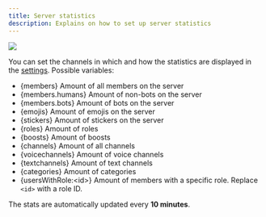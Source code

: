 ```yaml
---
title: Server statistics
description: Explains on how to set up server statistics
---
```


![](https://tomatenkuchen.eu/assets/images/stats_dark.png)

You can set the channels in which and how the statistics are displayed in the [settings](https://tomatenkuchen.eu/dashboard/settings/).
Possible variables:
* {members} Amount of all members on the server
* {members.humans} Amount of non-bots on the server
* {members.bots} Amount of bots on the server
* {emojis} Amount of emojis on the server
* {stickers} Amount of stickers on the server
* {roles} Amount of roles
* {boosts} Amount of boosts
* {channels} Amount of all channels
* {voicechannels} Amount of voice channels
* {textchannels} Amount of text channels
* {categories} Amount of categories
* {usersWithRole:&lt;id&gt;} Amount of members with a specific role. Replace `<id>` with a role ID.

The stats are automatically updated every **10 minutes**.
